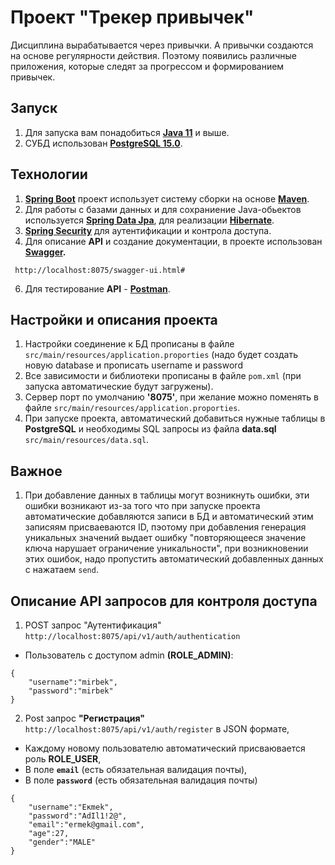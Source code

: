 # Проект "Трекер привычек"

Дисциплина вырабатывается через привычки. А привычки создаются на основе регулярности действия. 
Поэтому появились различные приложения, которые следят за прогрессом и формированием привычек.

## Запуск

1. Для запуска вам понадобиться **[Java 11](https://www.java.com/ru/)** и выше.
2. СУБД использован **[PostgreSQL 15.0](https://www.postgresql.org/)**.

## Технологии

1. **[Spring Boot](https://spring.io/projects/spring-boot)** проект использует систему сборки на основе **[Maven](https://maven.apache.org/)**.
2. Для работы с базами данных и для сохраниение Java-обьектов используется **[Spring Data Jpa](https://docs.spring.io/spring-data/jpa/docs/current/reference/html/)**, для реализации **[Hibernate](https://hibernate.org/)**.
3. **[Spring Security](https://spring.io/projects/spring-security)** для аутентификации и контрола доступа.
4. Для описание **API** и создание документации, в проекте использован **[Swagger](https://swagger.io/).**
````
 http://localhost:8075/swagger-ui.html#
````
6. Для тестирование **API** - **[Postman](https://www.postman.com/)**.

## Настройки и описания проекта

1. Настройки соединение к БД прописаны в файле `src/main/resources/application.proporties` (надо будет создать новую database и прописать username и password
2. Все зависимости и библиотеки прописаны в файле `pom.xml` (при запуска автоматические будут загружены).
3. Сервер порт по умолчанию **'8075'**, при желание можно поменять в файле `src/main/resources/application.proporties`.
4. При запуске проекта, автоматический добавиться нужные таблицы в **PostgreSQL** и необходимы SQL запросы из файла **data.sql** `src/main/resources/data.sql`.

## Важное

1. При добавление данных в таблицы могут возникнуть ошибки, эти ошибки возникают из-за того что при запуске проекта автоматические добавляются записи в БД и 
автоматический этим записяям присваеваются ID, пэотому при добавления генерация уникальных значений выдает ошибку "повторяющееся значение ключа нарушает 
ограничение уникальности", при возникновении этих ошибок, надо пропустить автоматический добавленных данных с нажатаем `send`.

## Описание API запросов для контроля доступа 

1. POST запрос "Аутентификация" `http://localhost:8075/api/v1/auth/authentication`

- Пользователь с доступом admin **(ROLE_ADMIN)**: 
````
{
    "username":"mirbek",
    "password":"mirbek"
}
````

2. Post запрос **"Регистрация"** `http://localhost:8075/api/v1/auth/register` в JSON формате, 
- Каждому новому пользователю автоматический присваювается роль **ROLE_USER**, 
- В поле **`email`** (есть обязательная валидация почты), 
- В поле  **`password`** (есть обязательная валидация почты)
````
{
    "username":"Eкmek",
    "password":"AdIl1!2@",
    "email":"ermek@gmail.com",
    "age":27,
    "gender":"MALE"
}
````
